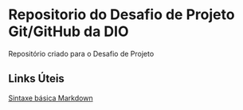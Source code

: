 # Repositorio do Desafio de Projeto Git/GitHub da DIO
Repositório criado para o Desafio de Projeto

## Links Úteis
[Sintaxe básica Markdown](https://wwww.mardownguide.org/basic-syntax/)
